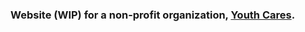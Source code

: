 <h3>Website (WIP) for a non-profit organization, <a href='https://youth-cares.org'>Youth Cares</a>.
